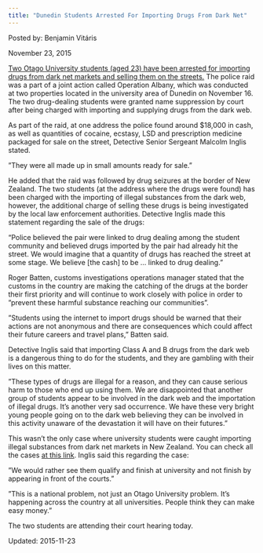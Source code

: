 ```yaml
---
title: "Dunedin Students Arrested For Importing Drugs From Dark Net"
---
```


Posted by: Benjamin Vitáris 

<span>November 23, 2015</span>

<p><a href="http://www.odt.co.nz/news/dunedin/363444/students-arrested-raids">Two Otago University students (aged 23) have been arrested for importing drugs from dark net markets and selling them on the streets.</a> The police raid was a part of a joint action called Operation Albany, which was conducted at two properties located in the university area of Dunedin on November 16. The two drug-dealing students were granted name suppression by court after being charged with importing and supplying drugs from the dark web.</p>
<p>As part of the raid, at one address the police found around $18,000 in cash, as well as quantities of cocaine, ecstasy, LSD and prescription medicine packaged for sale on the street, Detective Senior Sergeant Malcolm Inglis stated.</p>
<p>&#8221;They were all made up in small amounts ready for sale.&#8221;</p>
<p>He added that the raid was followed by drug seizures at the border of New Zealand. The two students (at the address where the drugs were found) has been charged with the importing of illegal substances from the dark web, however, the additional charge of selling these drugs is being investigated by the local law enforcement authorities. Detective Inglis made this statement regarding the sale of the drugs:</p>
<p>“Police believed the pair were linked to drug dealing among the student community and believed drugs imported by the pair had already hit the street. We would imagine that a quantity of drugs has reached the street at some stage. We believe [the cash] to be &#8230; linked to drug dealing.&#8221;</p>
<p>Roger Batten, customs investigations operations manager stated that the customs in the country are making the catching of the drugs at the border their first priority and will continue to work closely with police in order to &#8221;prevent these harmful substance reaching our communities&#8221;.</p>
<p>&#8221;Students using the internet to import drugs should be warned that their actions are not anonymous and there are consequences which could affect their future careers and travel plans,&#8221; Batten said.</p>
<p>Detective Inglis said that importing Class A and B drugs from the dark web is a dangerous thing to do for the students, and they are gambling with their lives on this matter.</p>
<p>&#8221;These types of drugs are illegal for a reason, and they can cause serious harm to those who end up using them. We are disappointed that another group of students appear to be involved in the dark web and the importation of illegal drugs. It&#8217;s another very sad occurrence. We have these very bright young people going on to the dark web believing they can be involved in this activity unaware of the devastation it will have on their futures.&#8221;</p>
<p>This wasn’t the only case where university students were caught importing illegal substances from dark net markets in New Zealand. You can check all the cases <a href="https://gir.pub/deepdotweb/?s=dunedin">at this link</a>. Inglis said this regarding the case:</p>
<p>&#8221;We would rather see them qualify and finish at university and not finish by appearing in front of the courts.”</p>
<p>&#8221;This is a national problem, not just an Otago University problem. It&#8217;s happening across the country at all universities. People think they can make easy money.&#8221;</p>
<p>The two students are attending their court hearing today.</p>

Updated: 2015-11-23

